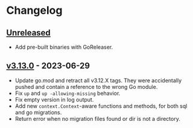 # Changelog

## [Unreleased]

- Add pre-built binaries with GoReleaser.

## [v3.13.0] - 2023-06-29

- Update go.mod and retract all v3.12.X tags. They were accidentally pushed and contain a reference
  to the wrong Go module.
- Fix `up` and `up -allowing-missing` behavior.
- Fix empty version in log output.
- Add new `context.Context`-aware functions and methods, for both sql and go migrations.
- Return error when no migration files found or dir is not a directory.

[Unreleased]: https://github.com/pressly/goose/compare/v3.13.0...HEAD
[v3.13.0]: https://github.com/pressly/goose/compare/v3.11.2...v3.13.0
